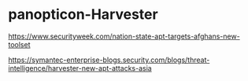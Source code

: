 # panopticon-Harvester

https://www.securityweek.com/nation-state-apt-targets-afghans-new-toolset

https://symantec-enterprise-blogs.security.com/blogs/threat-intelligence/harvester-new-apt-attacks-asia
